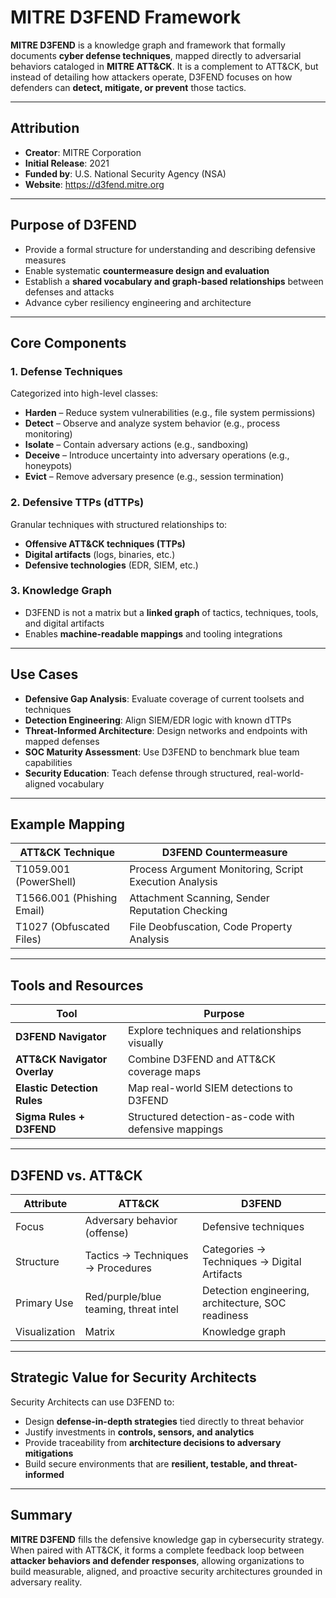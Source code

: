 # MITRE D3FEND Framework

**MITRE D3FEND** is a knowledge graph and framework that formally documents **cyber defense techniques**, mapped directly to adversarial behaviors cataloged in **MITRE ATT&CK**. It is a complement to ATT&CK, but instead of detailing how attackers operate, D3FEND focuses on how defenders can **detect, mitigate, or prevent** those tactics.

---

## Attribution
- **Creator**: MITRE Corporation
- **Initial Release**: 2021
- **Funded by**: U.S. National Security Agency (NSA)
- **Website**: https://d3fend.mitre.org

---

## Purpose of D3FEND

- Provide a formal structure for understanding and describing defensive measures
- Enable systematic **countermeasure design and evaluation**
- Establish a **shared vocabulary and graph-based relationships** between defenses and attacks
- Advance cyber resiliency engineering and architecture

---

## Core Components

### 1. **Defense Techniques**
Categorized into high-level classes:
- **Harden** – Reduce system vulnerabilities (e.g., file system permissions)
- **Detect** – Observe and analyze system behavior (e.g., process monitoring)
- **Isolate** – Contain adversary actions (e.g., sandboxing)
- **Deceive** – Introduce uncertainty into adversary operations (e.g., honeypots)
- **Evict** – Remove adversary presence (e.g., session termination)

### 2. **Defensive TTPs (dTTPs)**
Granular techniques with structured relationships to:
- **Offensive ATT&CK techniques (TTPs)**
- **Digital artifacts** (logs, binaries, etc.)
- **Defensive technologies** (EDR, SIEM, etc.)

### 3. **Knowledge Graph**
- D3FEND is not a matrix but a **linked graph** of tactics, techniques, tools, and digital artifacts
- Enables **machine-readable mappings** and tooling integrations

---

## Use Cases

- **Defensive Gap Analysis**: Evaluate coverage of current toolsets and techniques
- **Detection Engineering**: Align SIEM/EDR logic with known dTTPs
- **Threat-Informed Architecture**: Design networks and endpoints with mapped defenses
- **SOC Maturity Assessment**: Use D3FEND to benchmark blue team capabilities
- **Security Education**: Teach defense through structured, real-world-aligned vocabulary

---

## Example Mapping

| ATT&CK Technique | D3FEND Countermeasure |
|------------------|------------------------|
| T1059.001 (PowerShell) | Process Argument Monitoring, Script Execution Analysis |
| T1566.001 (Phishing Email) | Attachment Scanning, Sender Reputation Checking |
| T1027 (Obfuscated Files) | File Deobfuscation, Code Property Analysis |

---

## Tools and Resources

| Tool | Purpose |
|------|---------|
| **D3FEND Navigator** | Explore techniques and relationships visually |
| **ATT&CK Navigator Overlay** | Combine D3FEND and ATT&CK coverage maps |
| **Elastic Detection Rules** | Map real-world SIEM detections to D3FEND |
| **Sigma Rules + D3FEND** | Structured detection-as-code with defensive mappings |

---

## D3FEND vs. ATT&CK

| Attribute | ATT&CK | D3FEND |
|----------|--------|--------|
| Focus | Adversary behavior (offense) | Defensive techniques |
| Structure | Tactics → Techniques → Procedures | Categories → Techniques → Digital Artifacts |
| Primary Use | Red/purple/blue teaming, threat intel | Detection engineering, architecture, SOC readiness |
| Visualization | Matrix | Knowledge graph |

---

## Strategic Value for Security Architects

Security Architects can use D3FEND to:
- Design **defense-in-depth strategies** tied directly to threat behavior
- Justify investments in **controls, sensors, and analytics**
- Provide traceability from **architecture decisions to adversary mitigations**
- Build secure environments that are **resilient, testable, and threat-informed**

---

## Summary

**MITRE D3FEND** fills the defensive knowledge gap in cybersecurity strategy. When paired with ATT&CK, it forms a complete feedback loop between **attacker behaviors and defender responses**, allowing organizations to build measurable, aligned, and proactive security architectures grounded in adversary reality.